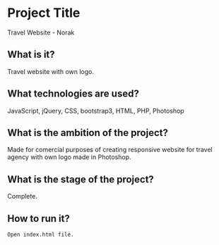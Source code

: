 # Project Title

Travel Website - Norak

## What is it?

Travel website with own logo.

## What technologies are used?

JavaScript, jQuery, CSS, bootstrap3, HTML, PHP, Photoshop

## What is the ambition of the project?

Made for comercial purposes of creating responsive website for travel agency with own logo made in Photoshop. 

## What is the stage of the project?

Complete.

## How to run it?

```
Open index.html file.
```
